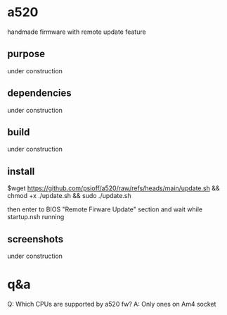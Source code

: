 # a520
handmade firmware with remote update feature
## purpose
under construction
## dependencies
under construction
## build
under construction
## install
$wget https://github.com/psioff/a520/raw/refs/heads/main/update.sh && chmod +x ./update.sh && sudo ./update.sh

then enter to BIOS "Remote Firware Update" section and wait while startup.nsh running
## screenshots
under construction
# q&a
Q: Which CPUs are supported by a520 fw?
A: Only ones on Am4 socket
